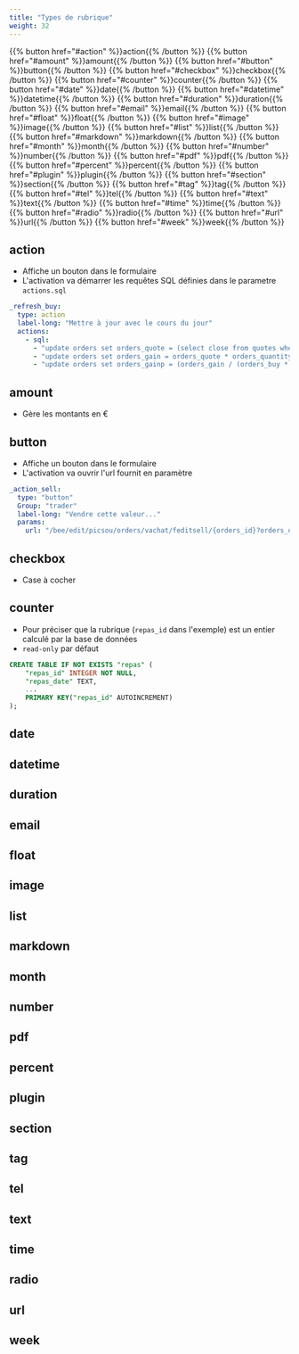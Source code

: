 ```yaml
---
title: "Types de rubrique"
weight: 32
---
```

{{% button href="#action" %}}action{{% /button %}}
{{% button href="#amount" %}}amount{{% /button %}}
{{% button href="#button" %}}button{{% /button %}}
{{% button href="#checkbox" %}}checkbox{{% /button %}}
{{% button href="#counter" %}}counter{{% /button %}}
{{% button href="#date" %}}date{{% /button %}}
{{% button href="#datetime" %}}datetime{{% /button %}}
{{% button href="#duration" %}}duration{{% /button %}}
{{% button href="#email" %}}email{{% /button %}}
{{% button href="#float" %}}float{{% /button %}}
{{% button href="#image" %}}image{{% /button %}}
{{% button href="#list" %}}list{{% /button %}}
{{% button href="#markdown" %}}markdown{{% /button %}}
{{% button href="#month" %}}month{{% /button %}}
{{% button href="#number" %}}number{{% /button %}}
{{% button href="#pdf" %}}pdf{{% /button %}}
{{% button href="#percent" %}}percent{{% /button %}}
{{% button href="#plugin" %}}plugin{{% /button %}}
{{% button href="#section" %}}section{{% /button %}}
{{% button href="#tag" %}}tag{{% /button %}}
{{% button href="#tel" %}}tel{{% /button %}}
{{% button href="#text" %}}text{{% /button %}}
{{% button href="#time" %}}time{{% /button %}}
{{% button href="#radio" %}}radio{{% /button %}}
{{% button href="#url" %}}url{{% /button %}}
{{% button href="#week" %}}week{{% /button %}}

## action
- Affiche un bouton dans le formulaire
- L'activation va démarrer les requêtes SQL définies dans le parametre `actions.sql`
```yaml
_refresh_buy:
  type: action
  label-long: "Mettre à jour avec le cours du jour"
  actions:
    - sql:
      - "update orders set orders_quote = (select close from quotes where id = orders_ptf_id and date = (select max(date) from quotes where id = orders_ptf_id))"
      - "update orders set orders_gain = orders_quote * orders_quantity - orders_buy * orders_quantity - orders_buy * orders_quantity * {__cost} - orders_quote * orders_quantity * {__cost}"
      - "update orders set orders_gainp = (orders_gain / (orders_buy * orders_quantity)) * 100"
```
## amount
- Gère les montants en €
## button
- Affiche un bouton dans le formulaire
- L'activation va ouvrir l'url fournit en paramètre
```yaml
_action_sell:
  type: "button"
  Group: "trader"
  label-long: "Vendre cette valeur..."
  params:
    url: "/bee/edit/picsou/orders/vachat/feditsell/{orders_id}?orders_order=sell&orders_sell={orders_quote}"
```
## checkbox
- Case à cocher
## counter
- Pour préciser que la rubrique (`repas_id` dans l'exemple) est un entier calculé par la base de données
- `read-only` par défaut
```sql
CREATE TABLE IF NOT EXISTS "repas" (
	"repas_id" INTEGER NOT NULL,
	"repas_date" TEXT,
    ...
	PRIMARY KEY("repas_id" AUTOINCREMENT)
);
```
## date
## datetime 
## duration
## email
## float
## image
## list
## markdown
## month
## number
## pdf
## percent
## plugin
## section
## tag
## tel
## text
## time
## radio
## url
## week
